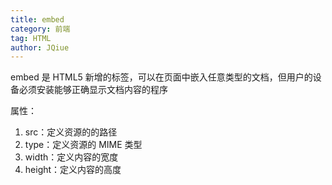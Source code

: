 ```yaml
---
title: embed
category: 前端
tag: HTML
author: JQiue
---
```


embed 是 HTML5 新增的标签，可以在页面中嵌入任意类型的文档，但用户的设备必须安装能够正确显示文档内容的程序

属性：

1. src：定义资源的的路径
2. type：定义资源的 MIME 类型
3. width：定义内容的宽度
4. height：定义内容的高度
